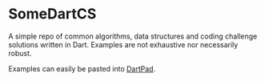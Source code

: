 # SomeDartCS
A simple repo of common algorithms, data structures and coding challenge solutions written in Dart. Examples are not exhaustive nor necessarily robust. 

Examples can easily be pasted into [DartPad](https://dartpad.dartlang.org/).
